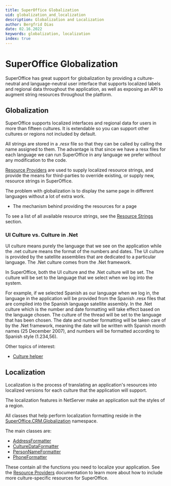 ```yaml
---
title: SuperOffice Globalization
uid: globalization_and_localization
description: Globalization and Localization
author: Bergfrid Dias
date: 02.16.2022
keywords: globalization, localization
index: true
---
```


# SuperOffice Globalization

SuperOffice has great support for globalization by providing a culture-neutral and language-neutral user interface that supports localized labels and regional data throughout the application, as well as exposing an API to augment string resources throughout the platform.

## Globalization

SuperOffice supports localized interfaces and regional data for users in more than fifteen cultures. It is extendable so you can support other cultures or regions not included by default.

All strings are stored in a *.resx* file so that they can be called by calling the name assigned to them. The advantage is that since we have a resx files for each language we can run SuperOffice in any language we prefer without any modification to the code.

[Resource Providers][1] are used to supply localized resource strings, and provide the means for third-parties to override existing, or supply new, resource strings in SuperOffice.

The problem with globalization is to display the same page in different languages without a lot of extra work.

* The mechanism behind providing the resources for a page

To see a list of all available resource strings, see the [Resource Strings][2] section.

### UI Culture vs. Culture in .Net

UI culture means purely the language that we see on the application while the .net culture means the format of the numbers and dates. The UI culture is provided by the satellite assemblies that are dedicated to a particular language. The .Net culture comes from the .Net framework.

In SuperOffice, both the UI culture and the .Net culture will be set. The culture will be set to the language that we select when we log into the system.

For example, if we selected Spanish as our language when we log in, the language in the application will be provided from the Spanish .resx files that are compiled into the Spanish language satellite assembly. In the .Net culture which is the number and date formatting will take effect based on the language chosen. The culture of the thread will be set to the language that has been chosen. The date and number formatting will be taken care of by the .Net framework, meaning the date will be written with Spanish month names (25 December 2007), and numbers will be formatted according to Spanish style (1.234,56).

Other topics of interest:

* [Culture helper][3]

## Localization

Localization is the process of translating an application's resources into localized versions for each culture that the application will support.

The localization features in NetServer make an application suit the styles of a region.

All classes that help perform localization formatting reside in the [SuperOffice.CRM.Globalization][8] namespace.

The main classes are:

* [AddressFormatter][4]
* [CultureDataFormatter][5]
* [PersonNameFormatter][6]
* [PhoneFormatter][7]

These contain all the functions you need to localize your application. See the [Resource Providers][2] documentation to learn more about how to include more culture-specific resources for SuperOffice.

<!-- Referenced links -->
[1]: language/resource-providers.md
[2]: <xref:SuperOffice.Globalization.RC>
[3]: culture/culturesettinghelper.md
[4]: address/addressformatter.md
[5]: culture/culturedataformatter.md
[6]: personnameformatter.md
[7]: phoneformatter.md
[8]: superoffice-crm-globalization.md
